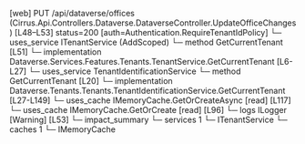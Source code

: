 [web] PUT /api/dataverse/offices  (Cirrus.Api.Controllers.Dataverse.DataverseController.UpdateOfficeChanges)  [L48–L53] status=200 [auth=Authentication.RequireTenantIdPolicy]
  └─ uses_service ITenantService (AddScoped)
    └─ method GetCurrentTenant [L51]
      └─ implementation Dataverse.Services.Features.Tenants.TenantService.GetCurrentTenant [L6-L27]
        └─ uses_service TenantIdentificationService
          └─ method GetCurrentTenant [L20]
            └─ implementation Dataverse.Tenants.Tenants.TenantIdentificationService.GetCurrentTenant [L27-L149]
              └─ uses_cache IMemoryCache.GetOrCreateAsync [read] [L117]
              └─ uses_cache IMemoryCache.GetOrCreate [read] [L96]
              └─ logs ILogger<ITenantIdentificationService> [Warning] [L53]
  └─ impact_summary
    └─ services 1
      └─ ITenantService
    └─ caches 1
      └─ IMemoryCache

